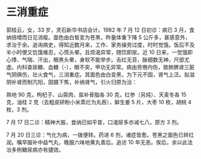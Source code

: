 # 三消重症

郭桂云，女，33 岁，灵石新华书店会计。1982 年 7 月 12 日初诊：病已 3 月，食纳倍增而日见消瘦。面色由白皙变为苍黑，昨量体重下降 5 公斤多，甚感意外，求治于余。追询病史，得知近数月来，工作、家务操劳过度，时时觉饿。饭后不及半小时便又饥饿难忍，心慌头晕。且烦渴异常，随饮即尿。近 10 日来，一觉饿即心悸、气喘、汗出，眼黑头晕，身软不能举步。舌红无苔，脉细数无神，尺部尤虚。内科查尿糖、血糖（-），眼不突，甲功无异常。病由劳倦内伤，致肺脾肾三脏气阴俱伤，壮火食气，三消重症。其面色由白变黑，为下元不固，肾气上泛。拟滋阴补肾而制亢阳，固摄下焦，补纳肾气，引火归原为治：

熟地 90 克，枸杞子、山萸肉、盐补骨脂各 30 克，红参（另炖）、天麦冬各 15 克，油桂 2 克（去粗皮研粉小米蒸烂为丸吞），鲜生姜 5 片，大枣 10 枚，胡桃 4 枚，3 剂。

7 月 17 日二诊：精神大振，食纳已如平昔，口渴尿多亦减七八，原方 3 剂。

7 月 20 日三诊：气化为病，一拨便转。药进 6 剂，诸症皆愈。苍黑之面色已转红润。嘱早服补中益气丸，晚服六味地黄丸善后。追访 10 年无恙。俟后，余以此法治多例糖尿病亦有捷效。